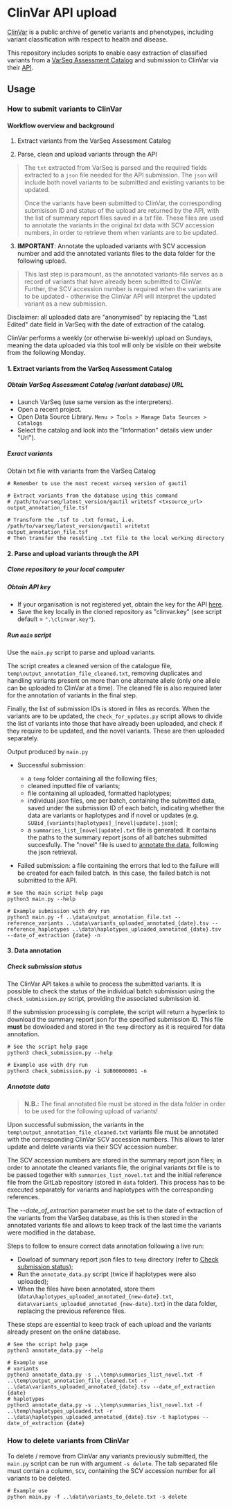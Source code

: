 # ClinVar API upload
[ClinVar](https://www.ncbi.nlm.nih.gov/clinvar/) is a public archive of genetic variants and phenotypes, including variant classification with respect to health and disease.

This repository includes scripts to enable easy extraction of classified variants from a [VarSeq Assessment Catalog](https://www.goldenhelix.com/products/VarSeq/) and submission to ClinVar via their [API](https://www.ncbi.nlm.nih.gov/clinvar/docs/api_http/).


## Usage

### How to submit variants to ClinVar

#### Workflow overview and background

1. Extract variants from the VarSeq Assessment Catalog

2. Parse, clean and upload variants through the API

> The `txt` extracted from VarSeq is parsed and the required fields extracted to a `json` file needed for the API submission. The `json` will include both novel variants to be submitted and existing variants to be updated.
> 
> Once the variants have been submitted to ClinVar, the corresponding submisison ID and status of the upload are returned by the API, with the list of summary report files saved in a *txt* file. These files are used to annotate the variants in the original *txt* data with SCV accession numbers, in order to retrieve them when variants are to be updated.

3. **IMPORTANT**: Annotate the uploaded variants with SCV accession number and add the annotated variants files to the data folder for the following upload.

> This last step is paramount, as the annotated variants-file serves as a record of variants that have already been submitted to ClinVar. Further, the SCV accession number is required when the variants are to be updated - otherwise the ClinVar API will interpret the updated variant as a new submission.

Disclaimer: all uploaded data are "anonymised" by replacing the "Last Edited" date field in VarSeq with the date of extraction of the catalog.

ClinVar performs a weekly (or otherwise bi-weekly) upload on Sundays, meaning the data uploaded via this tool will only be visible on their website from the following Monday. 

#### 1. Extract variants from the VarSeq Assessment Catalog

##### Obtain VarSeq Assessment Catalog (variant database) URL
* Launch VarSeq (use same version as the interpreters).
* Open a recent project.
* Open Data Source Library. `Menu > Tools > Manage Data Sources > Catalogs`
* Select the catalog and look into the "Information" details view under "Url").


##### Exract variants
Obtain txt file with variants from the VarSeq Catalog
```shell
# Remember to use the most recent varseq version of gautil

# Extract variants from the database using this command
# /path/to/varseq/latest_version/gautil writetsf <txsource_url> output_annotation_file.tsf

# Transform the .tsf to .txt format, i.e.
/path/to/varseq/latest_version/gautil writetxt output_annotation_file.tsf
# Then transfer the resulting .txt file to the local working directory
```

#### 2. Parse and upload variants through the API

##### Clone repository to your local computer

##### Obtain API key
* If your organisation is not registered yet, obtain the key for the API [here](https://www.ncbi.nlm.nih.gov/clinvar/docs/api_http/).
* Save the key locally in the cloned repository as "clinvar.key" (see script default = `".\clinvar.key"`).

##### Run `main` script
Use the `main.py` script to parse and upload variants.

The script creates a cleaned version of the catalogue file, `temp\output_annotation_file_cleaned.txt`, removing duplicates and handling variants present on more than one alternate allele (only one allele can be uploaded to ClinVar at a time). The cleaned file is also required later for the annotation of variants in the final step. 

Finally, the list of submission IDs is stored in files as records. When the variants are to be updated, the `check_for_updates.py` script allows to divide the list of variants into those that have already been uploaded, and check if they require to be updated, and the novel variants. These are then uploaded separately.

Output produced by `main.py`
* Successful submission:

    * a `temp` folder containing all the following files;
    * cleaned inputted file of variants;
    * file containing all uploaded, formatted haplotypes;
    * individual *json* files, one per batch, containing the submitted data, saved under the submission ID of each batch, indicating whether the data are variants or haplotypes and if novel or updates (e.g. `SUBid_[variants|haplotypes]_[novel|update].json`);
    * a `summaries_list_[novel|update].txt` file is generated. It contains the paths to the summary report jsons of all batches submitted succesfully. The "novel" file is used to [annotate the data](#annotate-data), following the json retrieval.
* Failed submission: a file containing the errors that led to the failure will be created for each failed batch. In this case, the failed batch is not submitted to the API.

```shell
# See the main script help page
python3 main.py --help

# Example submission with dry run
python3 main.py -f ..\data\output_annotation_file.txt --reference_variants ..\data\variants_uploaded_annotated_{date}.tsv --reference_haplotypes ..\data\haplotypes_uploaded_annotated_{date}.tsv --date_of_extraction {date} -n
```

#### 3. Data annotation

##### Check submission status
The ClinVar API takes a while to process the submitted variants. It is possible to check the status of the individual batch submission using the `check_submission.py` script, providing the associated submission id.

If the submission processing is complete, the script will return a hyperlink to download the summary report json for the specified submission ID. This file **must** be dowloaded and stored in the `temp` directory as it is required for data annotation.

```shell
# See the script help page
python3 check_submission.py --help

# Example use with dry run
python3 check_submission.py -i SUB00000001 -n
```

##### Annotate data

> **N.B.:** The final annotated file must be stored in the data folder in order to be used for the following upload of variants!

Upon successful submission, the variants in the `temp\output_annotation_file_cleaned.txt` variants file must be annotated with the corresponding ClinVar SCV accession numbers. This allows to later update and delete variants via their SCV accession number.

The SCV accession numbers are stored in the summary report json files; in order to annotate the cleaned variants file, the original variants *txt* file is to be passed together with `summaries_list_novel.txt` and the initial reference file from the GitLab repository (stored in `data` folder). This process has to be executed separately for variants and haplotypes with the corresponding references. 

The *--date_of_extraction* parameter must be set to the date of extraction of the variants from the VarSeq database, as this is then stored in the annotated variants file and allows to keep track of the last time the variants were modified in the database.

Steps to follow to ensure correct data annotation following a live run:
* Dowload of summary report json files to `temp` directory (refer to [Check submission status](#check-submission-status));
* Run the `annotate_data.py` script (twice if haplotypes were also uploaded);
* When the files have been annotated, store them (`data\haplotypes_uploaded_annotated_{new-date}.txt`, `data\variants_uploaded_annotated_{new-date}.txt`) in the data folder, replacing the previous reference files.

These steps are essential to keep track of each upload and the variants already present on the online database.

```shell
# See the script help page
python3 annotate_data.py --help

# Example use
# variants
python3 annotate_data.py -s ..\temp\summaries_list_novel.txt -f ..\temp\output_annotation_file_cleaned.txt -r ..\data\variants_uploaded_annotated_{date}.tsv --date_of_extraction {date}
# haplotypes
python3 annotate_data.py -s ..\temp\summaries_list_novel.txt -f ..\temp\haplotypes_uploaded.txt -r ..\data\haplotypes_uploaded_annotated_{date}.tsv -t haplotypes --date_of_extraction {date}
```


### How to delete variants from ClinVar
To delete / remove from ClinVar any variants previously submitted, the `main.py` script can be run with argument `-s delete`. The tab separated file must contain a column, `SCV`, containing the SCV accession number for all variants to be deleted.

```shell
# Example use
python main.py -f ..\data\variants_to_delete.txt -s delete
```
